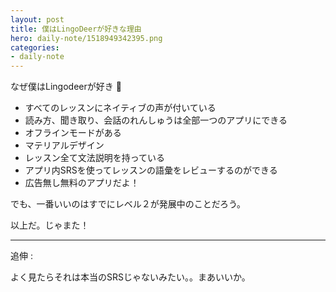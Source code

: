 ```yaml
---
layout: post
title: 僕はLingoDeerが好きな理由
hero: daily-note/1518949342395.png
categories:
- daily-note
---
```


なぜ僕はLingodeerが好き 🤔 

- すべてのレッスンにネイティブの声が付いている
- 読み方、聞き取り、会話のれんしゅうは全部一つのアプリにできる
- オフラインモードがある
- マテリアルデザイン
- レッスン全て文法説明を持っている
- アプリ内SRSを使ってレッスンの語彙をレビューするのができる
- 広告無し無料のアプリだよ！

でも、一番いいのはすでにレベル２が発展中のことだろう。

以上だ。じゃまた！

---
追伸 :

よく見たらそれは本当のSRSじゃないみたい。。まあいいか。
